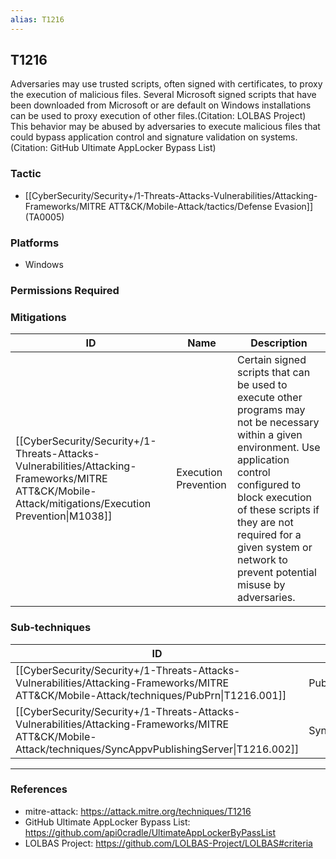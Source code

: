 ```yaml
---
alias: T1216
---
```


## T1216

Adversaries may use trusted scripts, often signed with certificates, to proxy the execution of malicious files. Several Microsoft signed scripts that have been downloaded from Microsoft or are default on Windows installations can be used to proxy execution of other files.(Citation: LOLBAS Project) This behavior may be abused by adversaries to execute malicious files that could bypass application control and signature validation on systems.(Citation: GitHub Ultimate AppLocker Bypass List)


### Tactic
- [[CyberSecurity/Security+/1-Threats-Attacks-Vulnerabilities/Attacking-Frameworks/MITRE ATT&CK/Mobile-Attack/tactics/Defense Evasion]] (TA0005)

### Platforms
- Windows

### Permissions Required

### Mitigations

| ID | Name | Description |
| --- | --- | --- |
| [[CyberSecurity/Security+/1-Threats-Attacks-Vulnerabilities/Attacking-Frameworks/MITRE ATT&CK/Mobile-Attack/mitigations/Execution Prevention\|M1038]] | Execution Prevention | Certain signed scripts that can be used to execute other programs may not be necessary within a given environment. Use application control configured to block execution of these scripts if they are not required for a given system or network to prevent potential misuse by adversaries. |

### Sub-techniques

| ID | Name |
| --- | --- |
| [[CyberSecurity/Security+/1-Threats-Attacks-Vulnerabilities/Attacking-Frameworks/MITRE ATT&CK/Mobile-Attack/techniques/PubPrn\|T1216.001]] | PubPrn |
| [[CyberSecurity/Security+/1-Threats-Attacks-Vulnerabilities/Attacking-Frameworks/MITRE ATT&CK/Mobile-Attack/techniques/SyncAppvPublishingServer\|T1216.002]] | SyncAppvPublishingServer |


---
### References

- mitre-attack: https://attack.mitre.org/techniques/T1216
- GitHub Ultimate AppLocker Bypass List: https://github.com/api0cradle/UltimateAppLockerByPassList
- LOLBAS Project: https://github.com/LOLBAS-Project/LOLBAS#criteria

